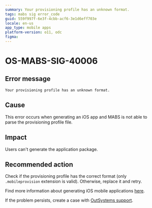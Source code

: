 ```yaml
---
summary: Your provisioning profile has an unknown format.
tags: mabs sig error_code
guid: 559f997f-6e3f-4cbb-acf6-3e1d6eff703e
locale: en-us
app_type: mobile apps
platform-version: o11, odc
figma:
---
```


# OS-MABS-SIG-40006

## Error message

`Your provisioning profile has an unknown format.`

## Cause

This error occurs when generating an iOS app and MABS is not able to parse the provisioning profile file.

## Impact

Users can't generate the application package.

## Recommended action
Check if the provisioning profile has the correct format (only `.mobileprovision` extension is valid). Otherwise, replace it and retry.

Find more information about generating iOS mobile applications [here](https://success.outsystems.com/Documentation/11/Delivering_Mobile_Apps/Generate_and_Distribute_Your_Mobile_App/Generate_and_Publish_Your_Mobile_App_to_the_Mobile_App_Stores/Publish_Your_Mobile_iOS_Application_to_the_Apple_App_Store).

If the problem persists, create a case with [OutSystems support](https://www.outsystems.com/support/portal/open-support-case?ErrorCode=OS-MABS-SIG-40006).
